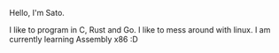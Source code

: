 Hello, I'm Sato.

I like to program in C, Rust and Go.
I like to mess around with linux.
I am currently learning Assembly x86 :D
          
              
    

          
        
